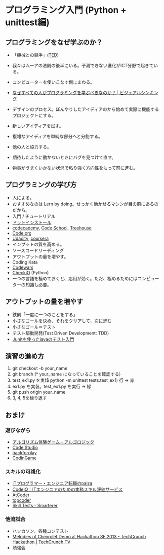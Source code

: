 # プログラミング入門 (Python + unittest編)

## プログラミングをなぜ学ぶのか？

- 「機械との競争」([TED](http://www.ted.com/talks/erik_brynjolfsson_the_key_to_growth_race_em_with_em_the_machines?language=ja))
 - 我々はムーアの法則の後半にいる。予測できない進化がICT分野で起きている。
 - コンピューターを使いこなす側にまわる。

- [なぜすべての人がプログラミングを学ぶべきなのか？ | ビジュアルシンキング](http://www.visualthinking.jp/archives/19222)
 - デザインのプロセス。ぼんやりしたアイディアのから始めて実際に機能するプロジェクトにする。
 - 新しいアイディアを試す。
 - 複雑なアイディアを単純な部分へと分割する。
 - 他の人と協力する。
 - 期待したように動かないときにバグを見つけて直す。
 - 物事がうまくいかない状況で粘り強く方向性をもって前に進む。

## プログラミングの学び方

- 人による。
- おすすめなのは Lern by doing。せっかく動かせるマシンが目の前にあるのだから。
- 入門 / チュートリアル
 - [ドットインストール](http://www.dotinstall.com/)
 - [codecademy](http://www.codecademy.com/), [Code School](https://www.codeschool.com/), [Treehouse](http://teamtreehouse.com/)
 - [Code.org](http://code.org/learn)
 - [Udacity](https://www.udacity.com), [coursera](https://www.coursera.org/) 
- インプットの質を高める。
 - ソースコードリーディング
- アウトプットの量を増やす。
 - Coding Kata
 - [Codewars](http://www.codewars.com/)
 - [CheckiO](http://www.checkio.org/) (Python)
- 一つの言語を極めておくと、応用が効く。ただ、極めるためにはコンピューターの知識も必要。

## アウトプットの量を増やす
- 鉄則「一度に一つのことをする」
- 小さなゴールを決め、それをクリアして、次に進む
 - 小さなゴール＝テスト
 - テスト駆動開発(Test Driven Development: TDD)
- [Junitを使ったjavaのテスト入門](http://www.slideshare.net/SatoshiKubo1/junitjava)

## 演習の進め方
1. git checkout -b your_name
2. git branch (* your_name になっていることを確認する)
3. test_ex1.py を実($ python -m unittest tests.test_ex1) 行 -> 赤
4. ex1.py を実装。test_ex1.py を実行 -> 緑
5. git push origin your_name
6. 3, 4, 5を繰り返す

## おまけ

### 遊びながら
- [アルゴリズム体験ゲーム・アルゴロジック](http://home.jeita.or.jp/is/highschool/algo/)
- [Code Studio](http://studio.code.org/)
- [hackforplay](https://note.mu/teramotodaiki/n/n97004eaadc98)
- [CodinGame](http://www.codingame.com/home)

### スキルの可視化
- [ITプログラマー・エンジニア転職のpaiza](http://paiza.jp/)
- [CodeIQ｜ITエンジニアのための実務スキル評価サービス](https://codeiq.jp/)
- [AtCoder](http://atcoder.jp/)
- [topcoder](http://www.topcoder.com/)
- [Skill Tests - Smarterer](http://smarterer.com/home)

### 他流試合
- ハッカソン、各種コンテスト
- [Melodies of Chevrolet Demo at Hackathon SF 2013 - TechCrunch Hackathon | TechCrunch TV](http://techcrunch.com/video/melodies-of-chevrolet-demo-at-hackathon-sf-2013/517925786/)
- 勉強会

